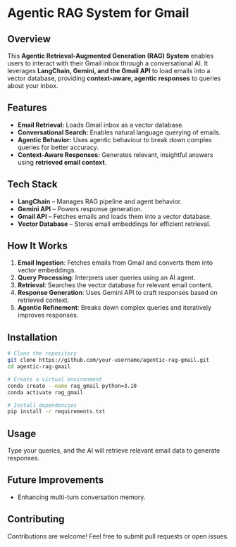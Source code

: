 # Agentic RAG System for Gmail

## Overview
This **Agentic Retrieval-Augmented Generation (RAG) System** enables users to interact with their Gmail inbox through a conversational AI. It leverages **LangChain, Gemini, and the Gmail API** to load emails into a vector database, providing **context-aware, agentic responses** to queries about your inbox.

## Features
- **Email Retrieval:** Loads Gmail inbox as a vector database.
- **Conversational Search:** Enables natural language querying of emails.
- **Agentic Behavior:** Uses agentic behaviour to break down complex queries for better accuracy.
- **Context-Aware Responses:** Generates relevant, insightful answers using **retrieved email context**.

## Tech Stack
- **LangChain** – Manages RAG pipeline and agent behavior.
- **Gemini API** – Powers response generation.
- **Gmail API** – Fetches emails and loads them into a vector database.
- **Vector Database** – Stores email embeddings for efficient retrieval.

## How It Works
1. **Email Ingestion**: Fetches emails from Gmail and converts them into vector embeddings.
2. **Query Processing**: Interprets user queries using an AI agent.
3. **Retrieval**: Searches the vector database for relevant email content.
4. **Response Generation**: Uses Gemini API to craft responses based on retrieved context.
5. **Agentic Refinement**: Breaks down complex queries and iteratively improves responses.

## Installation
```bash
# Clone the repository
git clone https://github.com/your-username/agentic-rag-gmail.git
cd agentic-rag-gmail

# Create a virtual environment
conda create --name rag_gmail python=3.10
conda activate rag_gmail

# Install dependencies
pip install -r requirements.txt
```

## Usage
Type your queries, and the AI will retrieve relevant email data to generate responses.

## Future Improvements
- Enhancing multi-turn conversation memory.

## Contributing
Contributions are welcome! Feel free to submit pull requests or open issues.
